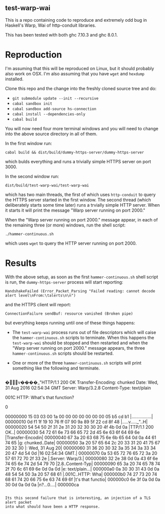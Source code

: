 test-warp-wai
-------------

This is a repo containing code to reproduce and extremely odd bug in Haskell's
Warp, Wai of http-conduit libraries.

This has been tested with both ghc 7.10.3 and ghc 8.0.1.

# Reproduction

I'm assuming that this will be reproduced on Linux, but it should probably also
work on OSX. I'm also assuming that you have `wget` and `hexdump` installed.

Clone this repo and the change into the freshly cloned source tree and do:

* `git submodule update --init --recursive`
* `cabal sandbox init`
* `cabal sandbox add-source hs-connection`
* `cabal install --dependencies-only`
* `cabal build`

You will now need four more terminal windows and you will need to change into
the above source directory in all of them.

In the first window run:
```
cabal build && dist/build/dummy-https-server/dummy-https-server
```
which bulds everything and runs a trivially simple HTTPS server on port 3000.

In the second window run:
```
dist/build/test-warp-wai/test-warp-wai
```
which has two main threads, the first of which uses `http-conduit` to query the
HTTPS server started in the first window. The second thread (which deliberately
starts some time later) runs a trvially simple HTTP server. When it starts it
will print the message "Warp server running on port 2000."

When the "Warp server running on port 2000." message appear, in each of the
remaining three (or more) windows, run the shell script:
```
./hammer-continuous.sh
```
which uses `wget` to query the HTTP server running on port 2000.

# Results

With the above setup, as soon as the first `hammer-continuous.sh` shell script
is run, the `dummy-https-server` process will start reporting:
```
HandshakeFailed (Error_Packet_Parsing "Failed reading: cannot decode alert level\nFrom:\talerts\n\n")
```
and the HTTPS client will report:
```
ConnectionFailure sendBuf: resource vanished (Broken pipe)
```
but everything keeps running until one of these things happens:

* The `test-warp-wai` process runs out of file descriptors which will caise the
  `hammer-continuous.sh` scripts to terminate. When this happens the
  `test-warp-wai` should be stopped and then restarted and when the "Warp server
  running on port 2000." message appears, the three `hammer-continuous.sh` scripts
  should be restarted.

* One or more of the three `hammer-continuous.sh` scripts will print something
  like the following and terminate.
  ```
�v����_"͏HTTP/1.1 200 OK
Transfer-Encoding: chunked
Date: Wed, 31 Aug 2016 02:54:34 GMT
Server: Warp/3.2.8
Content-Type: text/plain

001C
HTTP: What's that function?

0


00000000  15 03 03 00 1a 00 00 00  00 00 00 00 05 b5 cd b1  |................|
00000010  0d f1 1f 19 10 76 ff 07  90 9a 89 5f 22 cd 8f 48  |.....v....._"..H|
00000020  54 54 50 2f 31 2e 31 20  32 30 30 20 4f 4b 0d 0a  |TTP/1.1 200 OK..|
00000030  54 72 61 6e 73 66 65 72  2d 45 6e 63 6f 64 69 6e  |Transfer-Encodin|
00000040  67 3a 20 63 68 75 6e 6b  65 64 0d 0a 44 61 74 65  |g: chunked..Date|
00000050  3a 20 57 65 64 2c 20 33  31 20 41 75 67 20 32 30  |: Wed, 31 Aug 20|
00000060  31 36 20 30 32 3a 35 34  3a 33 34 20 47 4d 54 0d  |16 02:54:34 GMT.|
00000070  0a 53 65 72 76 65 72 3a  20 57 61 72 70 2f 33 2e  |.Server: Warp/3.|
00000080  32 2e 38 0d 0a 43 6f 6e  74 65 6e 74 2d 54 79 70  |2.8..Content-Typ|
00000090  65 3a 20 74 65 78 74 2f  70 6c 61 69 6e 0d 0a 0d  |e: text/plain...|
000000a0  0a 30 30 31 43 0d 0a 48  54 54 50 3a 20 57 68 61  |.001C..HTTP: Wha|
000000b0  74 27 73 20 74 68 61 74  20 66 75 6e 63 74 69 6f  |t's that functio|
000000c0  6e 3f 0a 0d 0a 30 0d 0a  0d 0a                    |n?...0....|
000000ca
```

Its this second failure that is interesting, an injection of a TLS alert packet
into what should have been a HTTP response.


